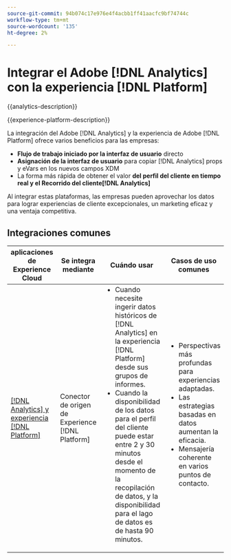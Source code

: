 ```yaml
---
source-git-commit: 94b074c17e976e4f4acbb1ff41aacfc9bf74744c
workflow-type: tm+mt
source-wordcount: '135'
ht-degree: 2%

---
```



# Integrar el Adobe [!DNL Analytics] con la experiencia [!DNL Platform]

{{analytics-description}}

{{experience-platform-description}}

La integración del Adobe [!DNL Analytics] y la experiencia de Adobe [!DNL Platform] ofrece varios beneficios para las empresas:

+ **Flujo de trabajo iniciado por la interfaz de usuario** directo
+ **Asignación de la interfaz de usuario** para copiar [!DNL Analytics] props y eVars en los nuevos campos XDM
+ La forma más rápida de obtener el valor **del perfil del cliente en tiempo real y el Recorrido del cliente[!DNL Analytics]**

Al integrar estas plataformas, las empresas pueden aprovechar los datos para lograr experiencias de cliente excepcionales, un marketing eficaz y una ventaja competitiva.

## Integraciones comunes

<table>
    <thead>
        <tr>
            <th>aplicaciones de Experience Cloud</th>
            <th>Se integra mediante</th>
            <th>Cuándo usar</th>
            <th>Casos de uso comunes</th>
        </tr>
    </thead>
    <tbody>
        <tr>
            <td><a href="https://experienceleague.adobe.com/docs/experience-platform/sources/ui-tutorials/create/adobe-applications/analytics.html?lang=es" target="_blank" rel="noreferrer">[!DNL Analytics] y experiencia [!DNL Platform]</a></td>
            <td>Conector de origen de Experience [!DNL Platform]</td>
            <td>
                <ul style="margin-top: 0;">
                    <li>Cuando necesite ingerir datos históricos de [!DNL Analytics] en la experiencia [!DNL Platform] desde sus grupos de informes.</li>
                    <li>Cuando la disponibilidad de los datos para el perfil del cliente puede estar entre 2 y 30 minutos desde el momento de la recopilación de datos, y la disponibilidad para el lago de datos es de hasta 90 minutos.</li>
                </ul>
            </td>
            <td>
                <ul style="margin-top: 0;">
                    <li>Perspectivas más profundas para experiencias adaptadas.</li>
                    <li>Las estrategias basadas en datos aumentan la eficacia.</li>
                    <li>Mensajería coherente en varios puntos de contacto.</li>
                </ul>
            </td>
        </tr>
    </tbody>          
</table>
